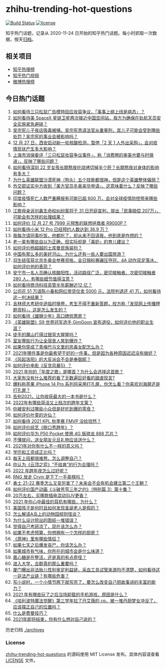 # zhihu-trending-hot-questions

[![Build Status](https://github.com/justjavac/zhihu-trending-hot-questions/workflows/ci/badge.svg?branch=master)](https://github.com/justjavac/zhihu-trending-hot-questions/actions)
[![license](https://img.shields.io/github/license/justjavac/zhihu-trending-hot-questions)](https://github.com/justjavac/zhihu-trending-hot-questions/blob/master/LICENSE)

知乎热门话题，记录从 2020-11-24 日开始的知乎热门话题。每小时抓取一次数据，按天[归档](./archives)。

## 相关项目

- [知乎热搜榜](https://github.com/justjavac/zhihu-trending-top-search)
- [知乎热门视频](https://github.com/justjavac/zhihu-trending-hot-video)
- [微博热搜榜](https://github.com/justjavac/weibo-trending-hot-search)

## 今日热门话题

<!-- BEGIN -->
<!-- 最后更新时间 Tue Dec 28 2021 02:02:55 GMT+0800 (China Standard Time) -->

1. [如何看待三只松鼠广告模特回应妆容争议，「事事上纲上线是病态」？](https://www.zhihu.com/question/508523963)
1. [如何看待美 SpaceX 星链卫星两次接近中国空间站，我方为确保在轨航天员安全实施紧急避碰？](https://www.zhihu.com/question/508552825)
1. [吴宗宪儿子夜店吸毒被捕，吴宗宪恳请法官从重量刑，其儿子可能会受到哪些处罚？吴宗宪的事业会被影响吗？](https://www.zhihu.com/question/508449637)
1. [12 月 27 日，西安启动新一轮核酸检测，暂停「2 天 1 人外出采购」，会对疫情现状产生多大影响？](https://www.zhihu.com/question/508541446)
1. [上海市消保委评「三只松鼠妆容争议事件」，称「消费圈的审美也要与时俱进」，反映了哪些问题？](https://www.zhihu.com/question/508548013)
1. [如何看待深圳 22 岁女孩长期熬夜吃烧烤切掉半个肝？长期熬夜对身体的影响有多大？](https://www.zhihu.com/question/508359074)
1. [为什么英雄联盟沙漠死神（狗头）五个技能都很神，但是这个英雄整体偏弱？](https://www.zhihu.com/question/507157038)
1. [外交部证实中方收到「美方官员冬奥来华申请」，这意味着什么？反映了哪些问题？](https://www.zhihu.com/question/508593628)
1. [印度疫情死亡人数严重瞒报有可能已超 600 万，会对全球疫情防控带来哪些影响？](https://www.zhihu.com/question/508483330)
1. [江歌母亲诉刘鑫生命权纠纷案将于 31 日开庭宣判，提出「民事赔偿 207万」，可能会有怎样的处理结果？](https://www.zhihu.com/question/508586580)
1. [如何评价 12 月 27 号 7999 元预售的联想拯救者 R9000P？](https://www.zhihu.com/question/508503587)
1. [如何看待小米 12 Pro 已经预约人数达到 36.9 万？](https://www.zhihu.com/question/508474921)
1. [我每次请同事吃饭，他都吃了，却从来不回请我，他到底是咋想的？](https://www.zhihu.com/question/505106561)
1. [老一辈有哪些自以为正确，但实际却是「毒奶」的育儿建议？](https://www.zhihu.com/question/505133460)
1. [如何评价杨超越的土库曼民族装扮？](https://www.zhihu.com/question/501836689)
1. [中国有那么多的美好河山，为什么还有一些人要出国旅游？](https://www.zhihu.com/question/506246710)
1. [羽生结弦获北京冬奥会参赛资格，全日锦标赛碾压夺冠，4A 动作双足落冰，如何评价他的表现？](https://www.zhihu.com/question/508457255)
1. [安宁市一名人员确认核酸阳性，活动路径广泛，密切接触者、次密切接触者 280 人，有哪些细节值得注意？](https://www.zhihu.com/question/508579624)
1. [如何看待商汤科技高管半年薪酬近12 亿？](https://www.zhihu.com/question/507897871)
1. [公司花 51 万请陈小春和网红带货仅卖 5000 元，法院判退还 41 万，如何看待这一判决结果？](https://www.zhihu.com/question/508330086)
1. [吉林师大考研中途临时换卷，考生不得不重新答题，校方称「发现网上传播押题资料」，这是怎么发生的？](https://www.zhihu.com/question/508448795)
1. [如何看待《雄狮少年》高口碑低票房？](https://www.zhihu.com/question/507465329)
1. [《英雄联盟》S9 世界冠军选手 GimGoon 宣布退役，如何评价他的职业生涯？](https://www.zhihu.com/question/508595024)
1. [徒手的魔山打得过银背大猩猩吗？](https://www.zhihu.com/question/507923850)
1. [室友哪些行为让全宿舍人笑到爆炸？](https://www.zhihu.com/question/264236078)
1. [如果你穿成了青梅竹马文里的恶毒女配怎么办？](https://www.zhihu.com/question/397987454)
1. [2021年哪件事是你最希望干好的一件事，但是因为各种原因迟迟没有做好？](https://www.zhihu.com/question/505187805)
1. [《风起洛阳》的大反派会不会是奉御郎？](https://www.zhihu.com/question/505807962)
1. [如何评价电影《反贪风暴5》？](https://www.zhihu.com/question/506923957)
1. [2021 年你的「年度之歌」是哪首？为什么会选择这首歌？](https://www.zhihu.com/question/508614161)
1. [大家有没有什么推荐的看了无数遍巨好看的甜虐现言?](https://www.zhihu.com/question/385032169)
1. [爆料称苹果 iPhone 14 Pro 系列将采用打孔屏，你怎么看？你喜欢刘海屏还是打孔屏？](https://www.zhihu.com/question/508067311)
1. [告别2021，让你收获最大的一本书是什么？](https://www.zhihu.com/question/505635505)
1. [2022年有哪些简洁又上档次的跨年文案？](https://www.zhihu.com/question/507406200)
1. [你被安利过哪些小众但是好吃到爆的零食？](https://www.zhihu.com/question/493752075)
1. [如何评价叶童的许仙？](https://www.zhihu.com/question/45132441)
1. [如何看待 2021 KPL 秋季赛 FMVP 没给坦然？](https://www.zhihu.com/question/508337381)
1. [如何评价综艺《脱口秀跨年》？](https://www.zhihu.com/question/508109690)
1. [如何评价华为 P50 Pocket 使用 4G 版骁龙 888 芯片？](https://www.zhihu.com/question/507976464)
1. [不懂就问，送女朋友元旦礼物应该送什么？](https://www.zhihu.com/question/306319409)
1. [2021年对你有什么不一样的意义吗？](https://www.zhihu.com/question/505638817)
1. [学历和工资成正比吗？](https://www.zhihu.com/question/508097039)
1. [每天上班都很难熬，怎么调整自己？](https://www.zhihu.com/question/506652132)
1. [你认为《云顶之弈》“不给爽”的行为合理吗？](https://www.zhihu.com/question/500187252)
1. [2022 年跨年夜怎么过好呢？](https://www.zhihu.com/question/501097116)
1. [RNG 放走 Cryin 是下了一手臭棋吗？](https://www.zhihu.com/question/507910414)
1. [勇士 21-22 赛季怎么又变厉害了？未来会不会有机会建立第二个王朝？](https://www.zhihu.com/question/508419562)
1. [如何评价国产动画《斗破苍穹三年之约》（特别篇 3）第十集？](https://www.zhihu.com/question/508095662)
1. [20万左右，买哪款插电混动SUV更香？](https://www.zhihu.com/question/508063663)
1. [2021 年你心中最佳的耳机有哪些，为什么？](https://www.zhihu.com/question/500996239)
1. [美国孩子是何时且如何发现圣诞老人是假的？](https://www.zhihu.com/question/19979779)
1. [怎么解读A岛上的动物园规则怪谈？](https://www.zhihu.com/question/501736883)
1. [为什么设计院出的图纸一堆错误？](https://www.zhihu.com/question/424426309)
1. [觉得自己考研凉了，现在该怎么办？](https://www.zhihu.com/question/508560834)
1. [如果不考虑预算，你想拥有一个怎样的厨房？](https://www.zhihu.com/question/507940106)
1. [《原神》里有哪些情侣？](https://www.zhihu.com/question/504216443)
1. [如果七天之后爆发丧尸，你该怎么办？](https://www.zhihu.com/question/499109034)
1. [如果城市有气味，你所在的城市会是什么味道？](https://www.zhihu.com/question/504718995)
1. [嘉心糖是在整活，还是真的有点奇怪？](https://www.zhihu.com/question/506909005)
1. [进入大学，合群真的那么重要吗？](https://www.zhihu.com/question/507746480)
1. [厦门曝出非法胎儿性别鉴定利益链，采血工具试管来源均不清楚，如何看待这一非法产业链？有哪些危害？](https://www.zhihu.com/question/508508477)
1. [写小说时，一个小情节两下就写完了，要怎么改变自己把故事讲的丰富的能力？](https://www.zhihu.com/question/495755794)
1. [2021 年有哪些玩了之后当场卸载的手机游戏，原因是什么？](https://www.zhihu.com/question/507270870)
1. [《哈利波特魔法觉醒》第三学年拉了丹艾薇的 cp，被一堆丹厨梦女冲没了，应该摆正自己的位置吗？](https://www.zhihu.com/question/508069845)
1. [什么是费曼技巧？](https://www.zhihu.com/question/20585936)
1. [2021年即将结束，你有什么想对自己说的？](https://www.zhihu.com/question/506119838)

<!-- END -->

历史归档 [./archives](./archives)

### License

[zhihu-trending-hot-questions](https://github.com/justjavac/zhihu-trending-hot-questions)
的源码使用 MIT License 发布。具体内容请查看 [LICENSE](./LICENSE) 文件。

